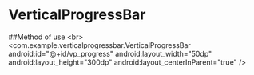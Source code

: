 # VerticalProgressBar

##Method of use
   \<br><com.example.verticalprogressbar.VerticalProgressBar
        android:id="@+id/vp_progress"
        android:layout_width="50dp"
        android:layout_height="300dp"
        android:layout_centerInParent="true"
        />
        
        

